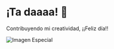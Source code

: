 
<html lang="es">
<head>
    <meta charset="UTF-8">
    <meta name="viewport" content="width=device-width, initial-scale=1.0">
    <h1>¡Ta daaaa! 🎉</h1>
    <p>Contribuyendo mi creatividad, ¡¡Feliz día!!</p>
    <img src="https://img.freepik.com/fotos-premium/perro-ramo-flores-boca_12395-1671.jpg" alt="Imagen Especial">
    <audio id="audio" loop>
        <source src="data:audio/mpeg;base64,SUQzBAAAAAAAf1RYWFgAAAASAAADbWFqb3JfYnJhbmQAZGFzaABUWFhYAAAAEQAAA21pbm9yX3ZlcnNpb24AMABUWFhYAAAAHAAA..." type="audio/mpeg">
    </body>
</html>

